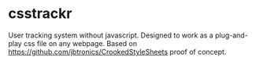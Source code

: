 # csstrackr
User tracking system without javascript. Designed to work as a plug-and-play css file on any webpage. Based on https://github.com/jbtronics/CrookedStyleSheets proof of concept.
